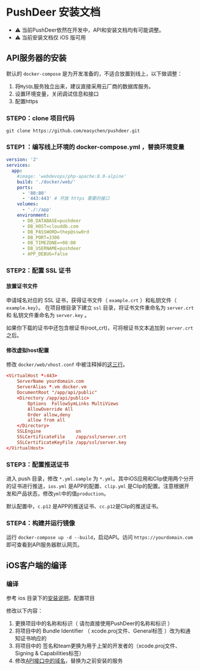 
# PushDeer 安装文档

  - ⚠️ 当前PushDeer依然在开发中，API和安装文档均有可能调整。
  - ⚠️ 当前安装文档仅 iOS 版可用

## API服务器的安装

默认的 `docker-compose` 是为开发准备的，不适合放置到线上，以下做调整：

1. 将`MySQL`服务独立出来，建议直接采用云厂商的数据库服务。
1. 设置环境变量，关闭调试信息和接口
1. 配置https

### STEP0：clone 项目代码

`git clone https://github.com/easychen/pushdeer.git`

### STEP1 ：编写线上环境的 docker-compose.yml ，替换环境变量 

```yml
version: '2'
services:
  app:
    #image: 'webdevops/php-apache:8.0-alpine'
    build: './docker/web/'
    ports:
      - '80:80'
      - '443:443' # 开放 https 需要的接口
    volumes:
      - './:/app'
    environment:
      - DB_DATABASE=pushdeer
      - DB_HOST=clouddb.com
      - DB_PASSWORD=thep@ssw0rd
      - DB_PORT=3306
      - DB_TIMEZONE=+08:00
      - DB_USERNAME=pushdeer
      - APP_DEBUG=false
```

### STEP2：配置 SSL 证书

#### 放置证书文件

申请域名对应的 SSL 证书，获得证书文件（ `example.crt` ）和私钥文件（ `example.key`）。
在项目根目录下建立 `ssl` 目录，将证书文件重命名为 `server.crt` 和 私钥文件重命名为 `server.key` 。

如果你下载的证书中还包含根证书(root_crt)，可将根证书文本追加到 `server.crt` 之后。 

#### 修改虚拟host配置

修改 `docker/web/vhost.conf` 中被注释掉的[这三行](https://github.com/easychen/pushdeer/blob/10e4d3bb62d8d66d4739598a8f4af32eda4cceef/docker/web/vhost.conf#L27)。

```conf
<VirtualHost *:443>
    ServerName yourdomain.com
    ServerAlias *.vm docker.vm
    DocumentRoot "/app/api/public"
    <Directory /app/api/public>
        Options  FollowSymLinks MultiViews
        AllowOverride All
        Order allow,deny
        allow from all
    </Directory>
    SSLEngine             on
    SSLCertificateFile    /app/ssl/server.crt
    SSLCertificateKeyFile /app/ssl/server.key
</VirtualHost>
```

### STEP3：配置推送证书

进入 push 目录，修改 `*.yml.sample` 为 `*.yml`。其中iOS应用和Clip使用两个分开的证书进行推送，`ios.yml` 是APP的配置、`clip.yml` 是Clip的配置。注意根据开发和产品状态，修改`yml`中的值`production`。

默认配置中，`c.p12` 是APP的推送证书、`cc.p12`是Clip的推送证书。

### STEP4：构建并运行镜像

运行 `docker-compose up -d --build`，启动API。访问 `https://yourdomain.com` 即可查看到API服务器默认网页。

## iOS客户端的编译

### 编译

参考 ios 目录下的[安装说明](https://github.com/easychen/pushdeer/tree/main/ios/PushDeer-iOS)，配置项目

修改以下内容：

1. 更换项目中的名称和标识（ 请勿直接使用PushDeer的名称和标识 ）
1. 将项目中的 Bundle Identifier （ xcode.proj文件、General标签 ）改为和通知证书响应的
1. 将项目中的 签名和team更换为用于上架的开发者的（xcode.proj文件、Signing & Capabilities标签）
1. 修改[API接口中的域名](https://github.com/easychen/pushdeer/blob/10e4d3bb62d8d66d4739598a8f4af32eda4cceef/ios/PushDeer-iOS/PushDeer/Service/PushDeerApi.swift#L37)，替换为之前安装的服务



